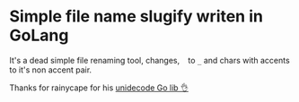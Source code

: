 # Simple file name slugify writen in GoLang
It's a dead simple file renaming tool, changes, ` ` to `_` and chars with accents to it's non accent pair.

Thanks for rainycape for his [unidecode Go lib 👌](https://github.com/rainycape/unidecode)
